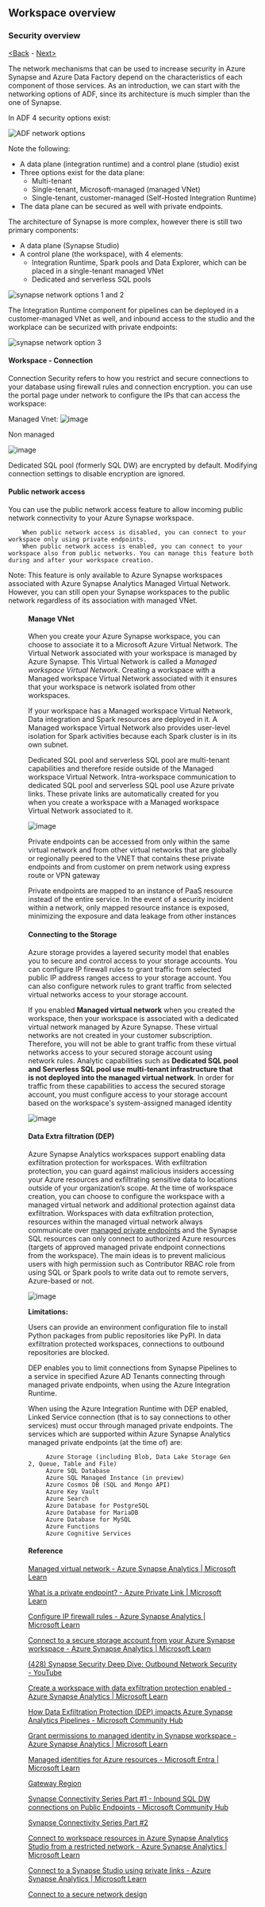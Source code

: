 ## Workspace overview

### Security overview

[<Back](https://github.com/LiliamLeme/FTALive-Sessions_Synapse_SQL/blob/main/content/data/Synapse_SQL/Building_on_top_Datalake/Workspace.md) - [Next>](https://github.com/LiliamLeme/FTALive-Sessions_Synapse_SQL/blob/main/content/data/ModernDatawarehouse-Security/Workspace.md)

The network mechanisms that can be used to increase security in Azure Synapse and Azure Data Factory depend on the characteristics of each component of those services. As an introduction, we can start with the networking options of ADF, since its architecture is much simpler than the one of Synapse.

In ADF 4 security options exist:

![ADF network options](images/adf_network_options.png)

Note the following:

- A data plane (integration runtime) and a control plane (studio) exist
- Three options exist for the data plane:
  - Multi-tenant
  - Single-tenant, Microsoft-managed (managed VNet)
  - Single-tenant, customer-managed (Self-Hosted Integration Runtime)
- The data plane can be secured as well with private endpoints.

The architecture of Synapse is more complex, however there is still two primary components:

- A data plane (Synapse Studio)
- A control plane (the workspace), with 4 elements:
  - Integration Runtime, Spark pools and Data Explorer, which can be placed in a single-tenant managed VNet
  - Dedicated and serverless SQL pools

![synapse network options 1 and 2](images/synapse_network_options_1-2.png)

The Integration Runtime component for pipelines can be deployed in a customer-managed VNet as well, and inbound access to the studio and the workplace can be securized with private endpoints:

![synapse network option 3](images/synapse_network_options_3.png)

#### Workspace - Connection

Connection Security refers to how you restrict and secure connections to your database using firewall rules and connection encryption. you can use the portal page under network to configure the IPs that can access the workspace:

Managed Vnet:
![image](images/network_settings_with_managed_vnet.png)


Non managed 

![image](images/network_settings_without_managed_vnet.png)


Dedicated SQL pool (formerly SQL DW) are encrypted by default. Modifying connection settings to disable encryption are ignored.

#### Public network access
You can use the public network access feature to allow incoming public network connectivity to your Azure Synapse workspace.

        When public network access is disabled, you can connect to your workspace only using private endpoints.
        When public network access is enabled, you can connect to your workspace also from public networks. You can manage this feature both during and after your workspace creation.
  
Note:
This feature is only available to Azure Synapse workspaces associated with Azure Synapse Analytics Managed Virtual Network. However, you can still open your Synapse workspaces to the public network regardless of its association with managed VNet.<figure above>

#### Manage VNet
 
When you create your Azure Synapse workspace, you can choose to associate it to a Microsoft Azure Virtual Network. The Virtual Network associated with your workspace is managed by Azure Synapse. This Virtual Network is called a *Managed workspace Virtual Network*. Creating a workspace with a Managed workspace Virtual Network associated with it ensures that your workspace is network isolated from other workspaces. 

If your workspace has a Managed workspace Virtual Network, Data integration and Spark resources are deployed in it. A Managed workspace Virtual Network also provides user-level isolation for Spark activities because each Spark cluster is in its own subnet.

Dedicated SQL pool and serverless SQL pool are multi-tenant capabilities and therefore reside outside of the Managed workspace Virtual Network. Intra-workspace communication to dedicated SQL pool and serverless SQL pool use Azure private links. These private links are automatically created for you when you create a workspace with a Managed workspace Virtual Network associated to it.

![image](images/endpoints.png)
 

Private endpoints can be accessed from only within the same virtual network and from other virtual networks that are globally or regionally peered to the VNET that contains these private endpoints and from customer on prem network using express route or VPN gateway

Private endpoints are mapped to an instance of PaaS resource instead of the entire service. In the event of a security incident within a network, only mapped resource instance is exposed, minimizing the exposure and data leakage from other instances


#### Connecting to the Storage


Azure storage provides a layered security model that enables you to secure and control access to your storage accounts. You can configure IP firewall rules to grant traffic from selected public IP address ranges access to your storage account. You can also configure network rules to grant traffic from selected virtual networks access to your storage account.

If you enabled **Managed virtual network** when you created the workspace, then your workspace is associated with a dedicated virtual network managed by Azure Synapse. These virtual networks are not created in your customer subscription. Therefore, you will not be able to grant traffic from these virtual networks access to your secured storage account using network rules. Analytic capabilities such as **Dedicated SQL pool and Serverless SQL pool use multi-tenant infrastructure that is not deployed into the managed virtual network**. In order for traffic from these capabilities to access the secured storage account, you must configure access to your storage account based on the workspace's system-assigned managed identity

![image](images/managed_vnet_diagram.png)

#### Data Extra filtration (DEP)

Azure Synapse Analytics workspaces support enabling data exfiltration protection for workspaces. With exfiltration protection, you can guard against malicious insiders accessing your Azure resources and exfiltrating sensitive data to locations outside of your organization’s scope. At the time of workspace creation, you can choose to configure the workspace with a managed virtual network and additional protection against data exfiltration. Workspaces with data exfiltration protection, resources within the managed virtual network always communicate over [managed private endpoints](https://learn.microsoft.com/en-us/azure/synapse-analytics/security/synapse-workspace-managed-private-endpoints) and the Synapse SQL resources can only connect to authorized Azure resources (targets of approved managed private endpoint connections from the workspace). The main ideas is to prevent malicious users with high permission such as Contributor RBAC role from using SQL or Spark pools to write data out to remote servers, Azure-based or not.

![image](images/managed_vnet_dep_setting.png)


**Limitations:**

Users can provide an environment configuration file to install Python packages from public repositories like PyPI. In data exfiltration protected workspaces, connections to outbound repositories are blocked. 

 DEP enables you to limit connections from Synapse Pipelines to a service in specified Azure AD Tenants connecting through managed private endpoints, when using the Azure Integration Runtime.
 
When using the Azure Integration Runtime with DEP enabled, Linked Service connection (that is to say connections to other services) must occur through managed private endpoints. The services which are supported within Azure Synapse Analytics managed private endpoints (at the time of) are:

         Azure Storage (including Blob, Data Lake Storage Gen 2, Queue, Table and File)
         Azure SQL Database
         Azure SQL Managed Instance (in preview)
         Azure Cosmos DB (SQL and Mongo API)
         Azure Key Vault
         Azure Search
         Azure Database for PostgreSQL
         Azure Database for MariaDB
         Azure Database for MySQL
         Azure Functions
         Azure Cognitive Services
 



#### Reference
[Managed virtual network - Azure Synapse Analytics | Microsoft Learn](https://learn.microsoft.com/en-us/azure/synapse-analytics/security/synapse-workspace-managed-vnet)

[What is a private endpoint? - Azure Private Link | Microsoft Learn](https://learn.microsoft.com/en-us/azure/private-link/private-endpoint-overview)

[Configure IP firewall rules - Azure Synapse Analytics | Microsoft Learn](https://learn.microsoft.com/en-us/azure/synapse-analytics/security/synapse-workspace-ip-firewall)


[Connect to a secure storage account from your Azure Synapse workspace - Azure Synapse Analytics | Microsoft Learn](https://learn.microsoft.com/en-us/azure/synapse-analytics/security/connect-to-a-secure-storage-account)

[(428) Synapse Security Deep Dive: Outbound Network Security - YouTube](https://www.youtube.com/watch?v=vwScocYyeyk)

[Create a workspace with data exfiltration protection enabled - Azure Synapse Analytics | Microsoft Learn](https://learn.microsoft.com/en-us/azure/synapse-analytics/security/how-to-create-a-workspace-with-data-exfiltration-protection)


[How Data Exfiltration Protection (DEP) impacts Azure Synapse Analytics Pipelines - Microsoft Community Hub](https://techcommunity.microsoft.com/t5/azure-synapse-analytics-blog/how-data-exfiltration-protection-dep-impacts-azure-synapse/ba-p/3676146)

[Grant permissions to managed identity in Synapse workspace - Azure Synapse Analytics | Microsoft Learn](https://learn.microsoft.com/en-us/azure/synapse-analytics/security/how-to-grant-workspace-managed-identity-permissions)

[Managed identities for Azure resources - Microsoft Entra | Microsoft Learn](https://learn.microsoft.com/en-us/azure/active-directory/managed-identities-azure-resources/overview)

[Gateway Region](https://learn.microsoft.com/en-us/azure/azure-sql/database/connectivity-architecture?view=azuresql#gateway-ip-addresses)

[Synapse Connectivity Series Part #1 - Inbound SQL DW connections on Public Endpoints - Microsoft Community Hub](https://techcommunity.microsoft.com/t5/azure-synapse-analytics-blog/synapse-connectivity-series-part-1-inbound-sql-dw-connections-on/ba-p/3589170)
        
[Synapse Connectivity Series Part #2](https://techcommunity.microsoft.com/t5/azure-synapse-analytics-blog/synapse-connectivity-series-part-2-inbound-synapse-private/ba-p/3705160)
        
[Connect to workspace resources in Azure Synapse Analytics Studio from a restricted network - Azure Synapse Analytics | Microsoft Learn](https://learn.microsoft.com/en-us/azure/synapse-analytics/security/how-to-connect-to-workspace-from-restricted-network)
        

[Connect to a Synapse Studio using private links - Azure Synapse Analytics | Microsoft Learn](https://learn.microsoft.com/en-us/azure/synapse-analytics/security/synapse-private-link-hubs)

[Connect to a secure network design]( https://techcommunity.microsoft.com/t5/azure-data-blog/azure-data-components-network-architecture-with-secure/ba-p/3141331)
